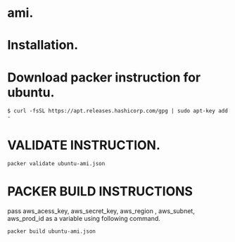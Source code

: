 # ami.

# Installation.

# Download packer instruction for ubuntu.


```
$ curl -fsSL https://apt.releases.hashicorp.com/gpg | sudo apt-key add -
```

# VALIDATE INSTRUCTION.

```
packer validate ubuntu-ami.json
```

# PACKER BUILD INSTRUCTIONS 
pass aws_acess_key, aws_secret_key, aws_region , aws_subnet, aws_prod_id as a variable using following command.
```
packer build ubuntu-ami.json
```

